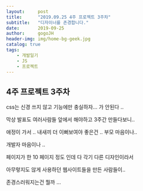 ```yaml
---
layout:     post
title:      "2019.09.25 4주 프로젝트 3주차"
subtitle:   "디자이너를 존경합니다."
date:       2019-09-25
author:     gogoJH
header-img: img/home-bg-geek.jpg
catalog: true
tags:
    - 개발일기
    - JS
    - 프로젝트
---
```

## 4주 프로젝트 3주차

css는 신경 쓰지 않고 기능에만 충실하자... 가 안된다 ..

막상 발표도 여러사람들 앞에서 해야하고 3주간 만들다보니..

애정이 가서 .. 내새끼 더 이뻐보여야 좋은건 .. 부모 마음이나..

개발자 마음이나 ..  

페이지가 한 10 페이지 정도 인데 다 각기 다른 디자인이라서

아무렇지도 않게 사용하던 웹사이트들을 만든 사람들이..

존경스러워지는건 뭘까 ...




<!--stackedit_data:
eyJoaXN0b3J5IjpbMjA0MTg1MzYxMiwtMzM5OTA3NTg3LC0xMj
U2MjcyNjhdfQ==
-->